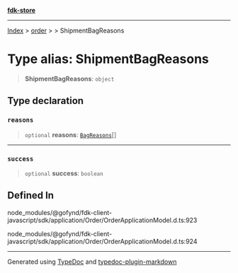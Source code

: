 [**fdk-store**](../../../README.md)
***

[Index](../../../API.md) > [order](../../README.md) > [<internal>](../README.md) > ShipmentBagReasons

# Type alias: ShipmentBagReasons

> **ShipmentBagReasons**: `object`

## Type declaration

### `reasons`

> `optional` **reasons**: [`BagReasons`](type-alias.BagReasons.md)[]

***

### `success`

> `optional` **success**: `boolean`

## Defined In

node\_modules/@gofynd/fdk-client-javascript/sdk/application/Order/OrderApplicationModel.d.ts:923

node\_modules/@gofynd/fdk-client-javascript/sdk/application/Order/OrderApplicationModel.d.ts:924

***
Generated using [TypeDoc](https://typedoc.org/) and [typedoc-plugin-markdown](https://www.npmjs.com/package/typedoc-plugin-markdown)
